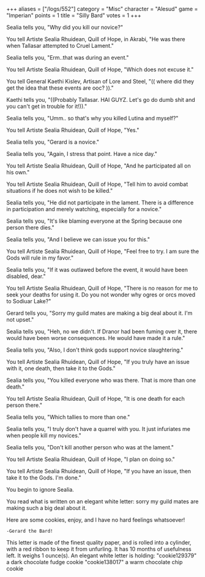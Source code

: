 +++
aliases = ["/logs/552"]
category = "Misc"
character = "Alesud"
game = "Imperian"
points = 1
title = "Silly Bard"
votes = 1
+++

Sealia tells you, "Why did you kill our novice?"

You tell Artiste Sealia Rhuidean, Quill of Hope, in Akrabi, "He was there when 
Tallasar attempted to Cruel Lament."

Sealia tells you, "Erm..that was during an event."

You tell Artiste Sealia Rhuidean, Quill of Hope, "Which does not excuse it."

You tell General Kaethi Kislev, Artisan of Lore and Steel, "(( where did they 
get the idea that these events are ooc? ))."

Kaethi tells you, "((Probably Tallasar. HAI GUYZ. Let's go do dumb shit and you
can't get in trouble for it!))."

Sealia tells you, "Umm.. so that's why you killed Lutina and myself?"

You tell Artiste Sealia Rhuidean, Quill of Hope, "Yes."

Sealia tells you, "Gerard is a novice."

Sealia tells you, "Again, I stress that point. Have a nice day."

You tell Artiste Sealia Rhuidean, Quill of Hope, "And he participated all on 
his own."

You tell Artiste Sealia Rhuidean, Quill of Hope, "Tell him to avoid combat 
situations if he does not wish to be killed."

Sealia tells you, "He did not participate in the lament. There is a difference 
in participation and merely watching, especially for a novice."

Sealia tells you, "It's like blaming everyone at the Spring because one person 
there dies."

Sealia tells you, "And I believe we can issue you for this."

You tell Artiste Sealia Rhuidean, Quill of Hope, "Feel free to try. I am sure 
the Gods will rule in my favor."

Sealia tells you, "If it was outlawed before the event, it would have been 
disabled, dear."

You tell Artiste Sealia Rhuidean, Quill of Hope, "There is no reason for me to 
seek your deaths for using it. Do you not wonder why ogres or orcs moved to 
Sodiuar Lake?"

Gerard tells you, "Sorry my guild mates are making a big deal about it. I'm not
upset."

Sealia tells you, "Heh, no we didn't. If Dranor had been fuming over it, there 
would have been worse consequences. He would have made it a rule."

Sealia tells you, "Also, I don't think gods support novice slaughtering."

You tell Artiste Sealia Rhuidean, Quill of Hope, "If you truly have an issue 
with it, one death, then take it to the Gods."

Sealia tells you, "You killed everyone who was there. That is more than one 
death."

You tell Artiste Sealia Rhuidean, Quill of Hope, "It is one death for each 
person there."

Sealia tells you, "Which tallies to more than one."

Sealia tells you, "I truly don't have a quarrel with you. It just infuriates me
when people kill my novices."

Sealia tells you, "Don't kill another person who was at the lament."


You tell Artiste Sealia Rhuidean, Quill of Hope, "I plan on doing so."

You tell Artiste Sealia Rhuidean, Quill of Hope, "If you have an issue, then 
take it to the Gods. I'm done."


You begin to ignore Sealia.



You read what is written on an elegant white letter:
sorry my guild mates are making such a big deal about it.

  Here are some cookies, enjoy, and I have no hard feelings whatsoever!

    -Gerard the Bard!


This letter is made of the finest quality paper, and is rolled into a cylinder,
with a red ribbon to keep it from unfurling.
It has 10 months of usefulness left.
It weighs 1 ounce(s).
An elegant white letter is holding:
"cookie129379"           a dark chocolate fudge cookie
"cookie138017"           a warm chocolate chip cookie